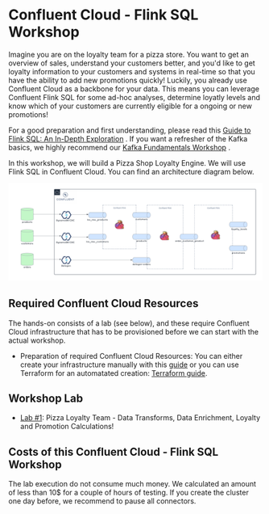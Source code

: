 # Confluent Cloud - Flink SQL Workshop
Imagine you are on the loyalty team for a pizza store. You want to get an overview of sales, understand your customers better, and you'd like to get loyalty information to your customers and systems in real-time so that you have the ability to add new promotions quickly!  Luckily, you already use Confluent Cloud as a backbone for your data. This means you can leverage Confluent Flink SQL for some ad-hoc analyses, determine loyatly levels and know which of your customers are currently eligible for a ongoing or new promotions!

For a good preparation and first understanding, please read this [Guide to Flink SQL: An In-Depth Exploration](https://www.confluent.io/blog/getting-started-with-apache-flink-sql/) . 
If you want a refresher of the Kafka basics, we highly recommend our [Kafka Fundamentals Workshop](https://www.confluent.io/resources/online-talk/fundamentals-workshop-apache-kafka-101/) .

In this workshop, we will build a Pizza Shop Loyalty Engine. We will use Flink SQL in Confluent Cloud. You can find an architecture diagram below.

![image](assets/demo-env-full.png)


## Required Confluent Cloud Resources 
The hands-on consists of a lab (see below), and these require Confluent Cloud infrastructure that has to be provisioned before we can start with the actual workshop. 

 *  Preparation of required Confluent Cloud Resources: You can either create your infrastructure manually with this [guide](prereq.md) or you can use Terraform for an automatated creation: [Terraform guide](terraform.md).

## Workshop Lab
  *  [Lab #1](worksh0p/README.md): Pizza Loyalty Team - Data Transforms, Data Enrichment, Loyalty and Promotion Calculations!

## Costs of this Confluent Cloud - Flink SQL Workshop
The lab execution do not consume much money. We calculated an amount of less than 10$ for a couple of hours of testing. If you create the cluster one day before, we recommend to pause all connectors.

